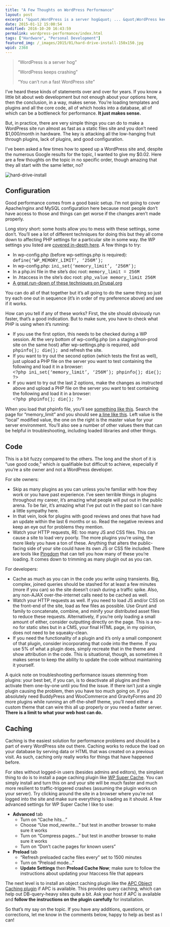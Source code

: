 ```yaml
---
title: "A Few Thoughts on WordPress Performance"
layout: post
excerpt: "&quot;WordPress is a server hog&quot; ... &quot;WordPress keeps crashing&quot; ... &quot;You can't run a fast WordPress site&quot; ... I've heard these kinds of statements over and over for years."
date: 2015-01-12 15:00:54
modified: 2016-10-20 16:43:59
permalink: wordpress-performance/index.html
tags: ["Hardware", "Personal Development"]
featured_img: /_images/2015/01/hard-drive-install-150x150.jpg
wpid: 2368
---
```



> “WordPress is a server hog”
> 
> “WordPress keeps crashing”
> 
> “You can’t run a fast WordPress site”

I’ve heard these kinds of statements over and over for years. If you know a little bit about web development but not enough about your options here, then the conclusion, in a way, makes sense. You’re loading templates and plugins and all the core code, all of which hooks into a database, all of which can be a bottleneck for performance. **It just makes sense.**

But, in practice, there are very simple things you can do to make a WordPress site run almost as fast as a static files site and you don’t need $1,000/month in hardware. The key is attacking all the low-hanging fruit through plugins, lack of plugins, and good configuration.

I’ve been asked a few times how to speed up a WordPress site and, despite the numerous Google results for the topic, I wanted to give my $0.02. Here are a few thoughts on the topic in no specific order, though amazing that they all start with the same letter, no?

![hard-drive-install](/_images/2015/01/hard-drive-install.jpg)

Configuration
-------------

Good performance comes from a good basic setup. I’m not going to cover Apache/nginx and MySQL configuration here because most people don’t have access to those and things can get worse if the changes aren’t made properly.

Long story short: some hosts allow you to mess with these settings, some don’t. You’ll see a lot of different techniques for doing this but they all come down to affecting PHP settings for a particular site in some way. the WP settings you listed are [covered in-depth here](http://codex.wordpress.org/Editing_wp-config.php#Increasing_memory_allocated_to_PHP). A few things to try:

- In wp-config.php (before wp-settings.php is required): <span style="font-family: 'courier new', monospace;">define(‘WP\_MEMORY\_LIMIT’, ‘256M’);  
  </span>
- In wp-config.php: <span style="font-family: 'courier new', monospace;">ini\_set(‘memory\_limit’, ‘256M’);</span>
- In a php.ini file in the site’s doc root: <span style="font-family: 'courier new', monospace;">memory\_limit = 256M</span>
- In .htaccess in the site’s doc root: <span style="font-family: 'courier new', monospace;">php\_value memory\_limit 256M</span>
- [A great run-down of these techniques on Drupal.org](https://www.drupal.org/node/207036)

You can do all of that together but it’s all going to do the same thing so just try each one out in sequence (it’s in order of my preference above) and see if it works.

How can you tell if any of these works? First, the site should obviously run faster, that’s a good indication. But to make sure, you have to check what PHP is using when it’s running:

- If you use the first option, this needs to be checked during a WP session. At the very bottom of wp-config.php (on a staging/non-prod site on the same host) after wp-settings.php is required, add <span style="font-family: 'courier new', monospace;">phpinfo(); die(); </span>and refresh the site.
- If you want to try out the second option (which tests the first as well), just upload a PHP file on the server you want to test containing the following and load it in a browser:  
  <span style="font-family: 'courier new', monospace;">&lt;?php ini\_set(‘memory\_limit’, ‘256M’); phpinfo(); die(); ?&gt;</span>
- If you want to try out the last 2 options, make the changes as instructed above and upload a PHP file on the server you want to test containing the following and load it in a browser:  
  <span style="font-family: 'courier new', monospace;">&lt;?php phpinfo(); die(); ?&gt;</span>

When you load that phpinfo file, you’ll see [something like this](https://www.dropbox.com/s/rr48g0a7gyqt23b/Screenshot%202014-10-15%2012.58.49.png?dl=0). Search the page for “memory\_limit” and you should see [a line like this](https://www.dropbox.com/s/ajze75e2nj6fgl8/Screenshot%202014-10-15%2012.59.11.png?dl=0). Left value is the “local” modified value, the one on the right is the master value for your server environment. You’ll also see a number of other values there that can be helpful in troubleshooting, including loaded libraries and other things.

Code
----

This is a bit fuzzy compared to the others. The long and the short of it is “use good code,” which *is* qualifiable but difficult to achieve, especially if you’re a site owner and not a WordPress developer.

For site owners:

- Skip as many plugins as you can unless you’re familiar with how they work or you have past experience. I’ve seen terrible things in plugins throughout my career, it’s amazing what people will put out in the public arena. To be fair, it’s amazing what I’ve put out in the past so I can have a little sympathy here.
- In that vein, look for plugins with good reviews and ones that have had an update within the last 6 months or so. Read the negative reviews and keep an eye out for problems they mention.
- Watch your HTTP requests, RE: too many JS and CSS files. This can cause a site to load very poorly. The more plugins you’re using, the more likely you have a ton of these. Anything that alters the public-facing side of your site could have its own JS or CSS file included. There are tools like [Pingdom](http://tools.pingdom.com/) that can tell you how many of these you’re loading. It comes down to trimming as many plugin out as you can.

For developers:

- Cache as much as you can in the code you write using transients. Big, complex, joined queries should be stashed for at least a few minutes (more if you can) so the site doesn’t crash during a traffic spike. Also, any non-AJAX over-the-internet calls need to be cached as well.
- Watch your HTTP requests as well. If you need to load JS and/or CSS on the front-end of the site, load as few files as possible. Use Grunt and family to concatenate, combine, and minify your distributed asset files to reduce these requests. Alternatively, if you’re only loading a small amount of either, consider outputting directly on the page. This is a no-no for static sites but in a CMS, your final HTML page, in my opinion, does not need to be squeaky-clean.
- If you need the functionality of a plugin and it’s only a small component of that plugin, consider incorporating that code into the theme. If you use 5% of what a plugin does, simply recreate that in the theme and show attribution in the code. This is situational, though, as sometimes it makes sense to keep the ability to update the code without maintaining it yourself.

A quick note on troubleshooting performance issues stemming from plugins: your best bet, if you can, is to deactivate all plugins and then activate them one-by-one until you find the issue. If there isn’t just a single plugin causing the problem, then you have too much going on. If you absolutely need BuddyPress and WooCommerce and GravityForms and 20 more plugins while running an off-the-shelf theme, you’ll need either a custom theme that can wire this all up properly or you need a faster server. **There is a limit to what your web host can do.**

Caching
-------

Caching is the easiest solution for performance problems and should be a part of every WordPress site out there. Caching works to reduce the load on your database by serving data or HTML that was created on a previous visit. As such, caching only really works for things that have happened before.

For sites without logged-in users (besides admins and editors), the simplest thing to do is to install a page caching plugin like [WP Super Cache](https://wordpress.org/plugins/wp-super-cache/). You can simply install and turn this on and your site will be much faster and much more resilient to traffic-triggered crashes (assuming the plugin works on your server). Try clicking around the site in a browser where you’re not logged into the site and make sure everything is loading as it should. A few advanced settings for WP Super Cache I like to use:

- **Advanced** tab 
  - Turn on “Cache hits…”
  - Choose “Use mod\_rewrite…” but test in another browser to make sure it works
  - Turn on “Compress pages…” but test in another browser to make sure it works
  - Turn on “Don’t cache pages for known users”
- **Preload** tab 
  - “Refresh preloaded cache files every” set to 1500 minutes
  - Turn on “Preload mode…”
  - **Update Settings** then **Preload Cache Now**; make sure to follow the instructions about updating your htaccess file that appears

The next level is to install an object caching plugin like the [APC Object Caching plugin](https://wordpress.org/plugins/apc/) if APC is available. This provides query caching, which can help out DB-query-heavy sites quite a bit. Ask your host if APC is available and **follow the instructions on the plugin carefully** for installation.

So that’s my say on the topic. If you have any additions, questions, or corrections, let me know in the comments below, happy to help as best as I can!
